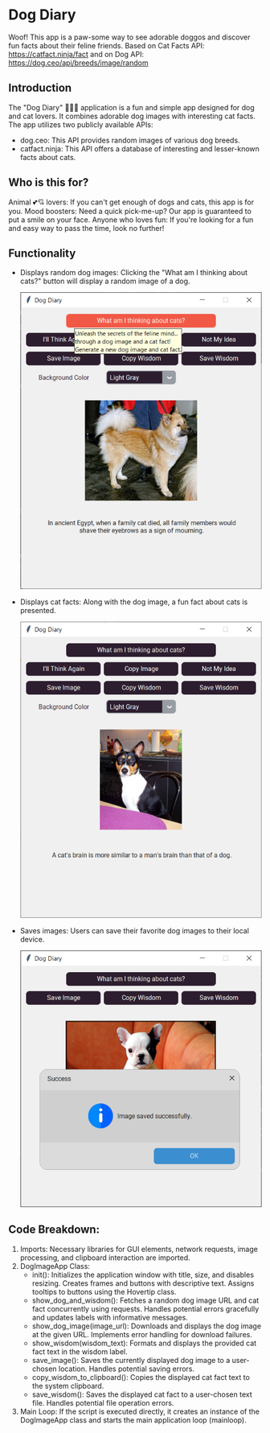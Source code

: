 # Dog Diary
Woof! This app is a paw-some way to see adorable doggos and discover fun facts about their feline friends.
Based on Cat Facts API: https://catfact.ninja/fact and on Dog API: https://dog.ceo/api/breeds/image/random

## Introduction
The "Dog Diary" 🐶🐾🐶 application is a fun and simple app designed for dog and cat lovers. It combines adorable dog images with interesting cat facts. The app utilizes two publicly available APIs:

- dog.ceo: This API provides random images of various dog breeds.
- catfact.ninja: This API offers a database of interesting and lesser-known facts about cats.

## Who is this for?
Animal 💕💘 lovers: If you can't get enough of dogs and cats, this app is for you.
Mood boosters: Need a quick pick-me-up? Our app is guaranteed to put a smile on your face.
Anyone who loves fun: If you're looking for a fun and easy way to pass the time, look no further!

## Functionality
- Displays random dog images: Clicking the "What am I thinking about cats?" button will display a random image of a dog.

  ![](https://github.com/hrosicka/DogDiary/blob/master/doc/DogDiary.png)

- Displays cat facts: Along with the dog image, a fun fact about cats is presented.

  ![](https://github.com/hrosicka/DogDiary/blob/master/doc/DogDiary2.png)
  
- Saves images: Users can save their favorite dog images to their local device.

  ![](https://github.com/hrosicka/DogDiary/blob/master/doc/SaveImage.png)


## Code Breakdown:

1. Imports: Necessary libraries for GUI elements, network requests, image processing, and clipboard interaction are imported.
2. DogImageApp Class:
    -  init(): Initializes the application window with title, size, and disables resizing. Creates frames and buttons with descriptive text. Assigns tooltips to buttons using the Hovertip class.
    -  show_dog_and_wisdom(): Fetches a random dog image URL and cat fact concurrently using requests. Handles potential errors gracefully and updates labels with informative messages.
    -  show_dog_image(image_url): Downloads and displays the dog image at the given URL. Implements error handling for download failures.
    -  show_wisdom(wisdom_text): Formats and displays the provided cat fact text in the wisdom label.
    -  save_image(): Saves the currently displayed dog image to a user-chosen location. Handles potential saving errors.
    -  copy_wisdom_to_clipboard(): Copies the displayed cat fact text to the system clipboard.
    -  save_wisdom(): Saves the displayed cat fact to a user-chosen text file. Handles potential file operation errors.
4. Main Loop: If the script is executed directly, it creates an instance of the DogImageApp class and starts the main application loop (mainloop).
